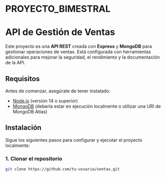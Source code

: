 # PROYECTO_BIMESTRAL

# API de Gestión de Ventas

Este proyecto es una **API REST** creada con **Express** y **MongoDB** para gestionar operaciones de ventas. Está configurada con herramientas adicionales para mejorar la seguridad, el rendimiento y la documentación de la API.

## Requisitos

Antes de comenzar, asegúrate de tener instalado:

- [Node.js](https://nodejs.org) (versión 14 o superior)
- [MongoDB](https://www.mongodb.com) (debería estar en ejecución localmente o utilizar una URI de MongoDB Atlas)

## Instalación

Sigue los siguientes pasos para configurar y ejecutar el proyecto localmente:

### 1. Clonar el repositorio

```bash
git clone https://github.com/tu-usuario/ventas.git
